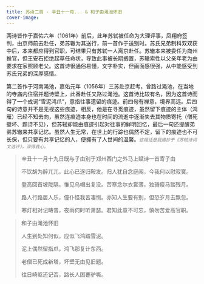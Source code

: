 ```yaml
---
title: 苏诗二首 - 辛丑十一月... & 和子由渑池怀旧
cover-image:
---
```


两诗皆作于嘉佑六年（1061年）前后，此年苏轼被任命为大理评事，凤翔府签判，由京师前去赴任，弟苏辙为其送行，前一首作于送别时。苏氏兄弟制科双双获中后，本来都应得到官职，可结果只有苏轼一人离京赴任。苏辙本来被委任为商州推官，但王安石拒绝起草任命状，导致此事被长期搁置，苏辙索性以父亲年老为由要求在家照顾老父。这首诗很通俗易懂，文字朴实，但画面感很强，从中能感受到苏氏兄弟的深厚感情。

第二首作于河南渑池，嘉佑元年（1056年）三苏赴京赶考，曾路过渑池，在当地的寺庙内住宿并题诗壁上，此番赴任又路过渑池。这首诗比较有名，因为这首诗而得了一个成词“雪泥鸿爪”，意指往事遗留的痕迹。前四句有禅意，境界高远。后四句的诗意并不是无视这些痕迹，相反，他是在寻觅痕迹，虽然留下痕迹的主体（鸿雁）已经不知去向，虽然连痕迹本身也在时间的流逝中逐渐失去其物质寄托（僧死壁坏、题诗不见），但苏轼却能由痕迹引起对往事的鲜明回忆，最后一句还提醒弟弟苏辙来共享记忆。虽然人生无常，在世上的行踪也偶然不定，留下的痕迹也不可长保，但只要有共享记忆的人，便拥有了人世间的温馨。*<small><font color="grey">这段话是我摘抄于《苏轼诗词文选评》，深得我心。</font></small>*

> 辛丑十一月十九日既与子由别于郑州西门之外马上赋诗一首寄子由
> 
> 不饮胡为醉兀兀，此心已逐归鞍发。归人犹自念庭闱，今我何以慰寂寞。
>
> 登高回首坡陇隔，惟见乌帽出复没。苦寒念尔衣裳薄，独骑瘦马踏残月。
>
> 路人行路居人乐，僮仆怪我苦凄恻。亦知人生要有别，但恐岁月去飘忽。
>
> 寒灯相对记畴昔，夜雨何时听萧瑟。君知此意不可忘，慎勿苦爱高官职。

> 和子由渑池怀旧
> 
> 人生到处知何似，应似飞鸿踏雪泥。
> 
> 泥上偶然留指爪，鸿飞那复计东西。
> 
> 老僧已死成新塔，坏壁无由见旧题。
> 
> 往日崎岖还记否，路长人困蹇驴嘶。
